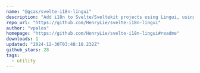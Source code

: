 ```yaml
---
name: "@gcas/svelte-i18n-lingui"
description: "Add i18n to Svelte/Sveltekit projects using Lingui, using message as the catalog id"
repo_url: "https://github.com/HenryLie/svelte-i18n-lingui"
author: "vpalos"
homepage: "https://github.com/HenryLie/svelte-i18n-lingui#readme"
downloads: 1
updated: "2024-12-30T03:48:18.232Z"
github_stars: 28
tags: 
  - utility
---
```

